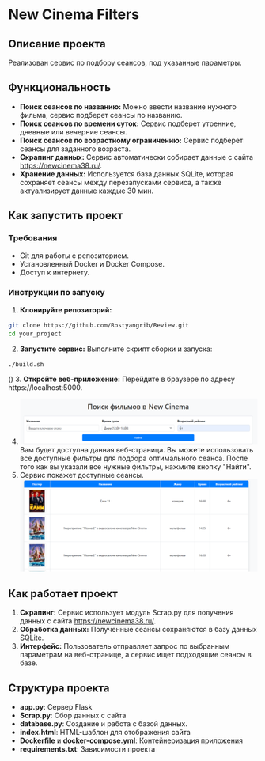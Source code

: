 # New Cinema Filters

## Описание проекта
Реализован сервис по подбору сеансов, под указанные параметры.

## Функциональность

- **Поиск сеансов по названию:** Можно ввести название нужного фильма, сервис подберет сеансы по названию.
- **Поиск сеансов по времени суток:** Сервис подберет утренние, дневные или вечерние сеансы.
- **Поиск сеансов по возрастному ограничению:** Сервис подберет сеансы для заданного возраста.
- **Скрапинг данных:** Сервис автоматически собирает данные с сайта https://newcinema38.ru/.
- **Хранение данных:** Используется база данных SQLite, которая сохраняет сеансы между перезапусками сервиса, а также актуализирует данные каждые 30 мин.

## Как запустить проект

### Требования

- Git для работы с репозиторием.
- Установленный Docker и Docker Compose.
- Доступ к интернету.

### Инструкции по запуску

1. **Клонируйте репозиторий:**
```bash
git clone https://github.com/Rostyangrib/Review.git
cd your_project
```
2. **Запустите сервис:**
Выполните скрипт сборки и запуска:
```bash
./build.sh
```
()
3. **Откройте веб-приложение:** Перейдите в браузере по адресу https://localhost:5000.



4. ![img_2.png](img_2.png) Вам будет доступна данная веб-страница. Вы можете использовать все доступные фильтры для подбора оптимального сеанса. После того как вы указали все нужные фильтры, нажмите кнопку "Найти".
5. Сервис покажет доступные сеансы.
![img_3.png](img_3.png)
## Как работает проект
1. **Скрапинг:** Сервис использует модуль Scrap.py для получения данных с сайта https://newcinema38.ru/.
2. **Обработка данных:** Полученные сеансы сохраняются в базу данных SQLite.
3. **Интерфейс:** Пользователь отправляет запрос по выбранным параметрам на веб-странице, а сервис ищет подходящие сеансы в базе.

## Структура проекта

- **app.py**: Сервер Flask
- **Scrap.py**: Сбор данных с сайта
- **database.py**: Создание и работа с базой данных.
- **index.html**: HTML-шаблон для отображения сайта
- **Dockerfile** и **docker-compose.yml**: Контейнеризация приложения
- **requirements.txt**: Зависимости проекта
